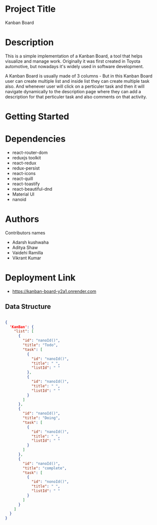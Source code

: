 # Project Title
Kanban Board
# Description
This is a simple implementation of a Kanban Board, a tool that helps visualize and manage work. Originally it was first created in Toyota automotive, but nowadays it's widely used in software development.

A Kanban Board is usually made of 3 columns - But in this Kanban Board user can create multiple list and inside list they can create multiple task also. And whenever user will click on a perticuler task and then it will navigate dynamically to the description page where they can add a description for that perticuler task and also comments on that activity. 
# Getting Started
# Dependencies
* react-router-dom
* reduxjs toolkit
* react-redux
* redux-persist
* react-icons
* react-quill
* react-toastify
* react-beautiful-dnd
* Material UI
* nanoid

# Authors
Contributors names
* Adarsh kushwaha
* Aditya Shaw
* Vaidehi Ramilla
* Vikrant Kumar


# Deployment Link 
* https://kanban-board-y2a1.onrender.com

## Data Structure 
```json

{
  'KanBan': {
    "list": [
      {
        "id": "nanoId()",
        "title": "Todo",
        "task": [
          {
            "id": "nanoId()",
            "title": " ",
            "listId": " "
          },
          {
            "id": "nanoId()",
            "title": " ",
            "listId": " "
          }
        ]
      },
      {
        "id": "nanoId()",
        "title": "Doing",
        "task": [
          {
            "id": "nanoId()",
            "title": " ",
            "listId": " "
          }
        ]
      },
      {
        "id": "nanoId()",
        "title": "complete",
        "task": [
          {
            "id": "nonoId()",
            "title": " ",
            "listId": " "
          }
        ]
      }
    ]
  }
}





